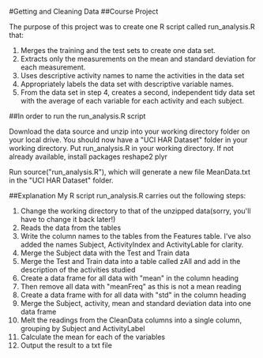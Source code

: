 #Getting and Cleaning Data
##Course Project

The purpose of this project was to create one R script called run_analysis.R that:

1. Merges the training and the test sets to create one data set.
2. Extracts only the measurements on the mean and standard deviation for each measurement. 
3. Uses descriptive activity names to name the activities in the data set
4. Appropriately labels the data set with descriptive variable names. 
5. From the data set in step 4, creates a second, independent tidy data set with the average of each variable for each activity and each subject.

##In order to run the run_analysis.R script

Download the data source and unzip into your working directory folder on your local drive. You should now have a "UCI HAR Dataset" folder in your working directory.
Put run_analysis.R in your working directory.
If not already available, install packages
  reshape2
  plyr

Run source("run_analysis.R"), which will generate a new file MeanData.txt in the "UCI HAR Dataset" folder.

##Explanation
My R script run_analysis.R carries out the following steps:

1.  Change the working directory to that of the unzipped data(sorry, you'll have to change it back later!)
2.  Reads the data from the tables 
3.  Write the column names to the tables from the Features table.  I've also added the names Subject, ActivityIndex and ActivityLable for clarity.
4.  Merge the Subject data with the Test and Train data
5.  Merge the Test and Train data into a table called zAll and add in the description of the activities studied
6.  Create a data frame for all data with "mean" in the column heading
7.  Then remove all data with "meanFreq" as this is not a mean reading
8.  Create a data frame with for all data with "std" in the column heading
9.  Merge the Subject, activity, mean and standard deviation data into one data frame
10.  Melt the readings from the CleanData columns into a single column, grouping by Subject and ActivityLabel
11.  Calculate the mean for each of the variables
12.  Output the result to a txt file
